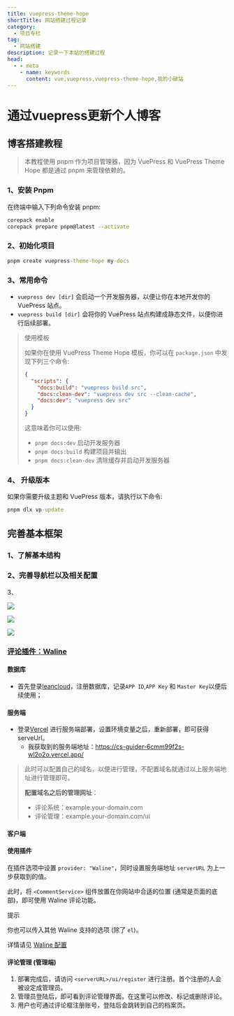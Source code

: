 ```yaml
---
title: vuepress-theme-hope
shortTitle: 网站搭建过程记录
category:
  - 项目专栏
tag:
  - 网站搭建
description: 记录一下本站的搭建过程
head:
  - - meta
    - name: keywords
      content: vue,vuepress,vuepress-theme-hope,我的小破站
--- 
```


# 通过vuepress更新个人博客

## 博客搭建教程

> 本教程使用 pnpm 作为项目管理器，因为 VuePress 和 VuePress Theme Hope 都是通过 pnpm 来管理依赖的。

### 1、安装 Pnpm

在终端中输入下列命令安装 pnpm:

```bash
corepack enable
corepack prepare pnpm@latest --activate
```

### 2、初始化项目

```cmd
pnpm create vuepress-theme-hope my-docs
```

### 3、常用命令

- `vuepress dev [dir]` 会启动一个开发服务器，以便让你在本地开发你的 VuePress 站点。
- `vuepress build [dir]` 会将你的 VuePress 站点构建成静态文件，以便你进行后续部署。

> 使用模板
>
> 如果你在使用 VuePress Theme Hope 模板，你可以在 `package.json` 中发现下列三个命令:
>
> 
>
> ```json
> {
>   "scripts": {
>     "docs:build": "vuepress build src",
>     "docs:clean-dev": "vuepress dev src --clean-cache",
>     "docs:dev": "vuepress dev src"
>   }
> }
> ```
>
> 这意味着你可以使用:
>
> - `pnpm docs:dev` 启动开发服务器
> - `pnpm docs:build` 构建项目并输出
> - `pnpm docs:clean-dev` 清除缓存并启动开发服务器

### 4、 升级版本

如果你需要升级主题和 VuePress 版本，请执行以下命令:

```cmd
pnpm dlx vp-update
```

## 完善基本框架

### 1、了解基本结构

### 2、完善导航栏以及相关配置

3、



![](http://images.rl0206.love/202304181527666.png)

![](http://images.rl0206.love/202304192047438.png)

![](http://images.rl0206.love/202304221329083.ico)

### [评论插件：Waline](https://plugin-comment2.vuejs.press/zh/guide/waline.html)

#### 数据库

* 首先登录[leancloud](https://console.leancloud.app/apps)，注册数据库，记录`APP ID`,`APP Key` 和 `Master Key`以便后续使用；

#### 服务端

* 登录[Vercel](https://vercel.com/new/clone?repository-url=https%3A%2F%2Fgithub.com%2Fwalinejs%2Fwaline%2Ftree%2Fmain%2Fexample) 进行服务端部署，设置环境变量之后，重新部署，即可获得serveUrl。
  * 我获取到的服务端地址：https://cs-guider-6cmm99f2s-wl2o2o.vercel.app/

> 此时可以配置自己的域名，以便进行管理，不配置域名就通过以上服务端地址进行管理即可。
>
> **配置域名之后的管理网址**：
>
> - 评论系统：example.your-domain.com
> - 评论管理：example.your-domain.com/ui

#### 客户端

#### 使用插件

在插件选项中设置 `provider: "Waline"`，同时设置服务端地址 `serverURL` 为上一步获取到的值。

此时，将 `<CommentService>` 组件放置在你网站中合适的位置 (通常是页面的底部)，即可使用 Waline 评论功能。

提示

你也可以传入其他 Waline 支持的选项 (除了 `el`)。

详情请见 [Waline 配置](https://plugin-comment2.vuejs.press/zh/config/waline.html)

#### 评论管理 (管理端)

1. 部署完成后，请访问 `<serverURL>/ui/register` 进行注册。首个注册的人会被设定成管理员。
2. 管理员登陆后，即可看到评论管理界面。在这里可以修改、标记或删除评论。
3. 用户也可通过评论框注册账号，登陆后会跳转到自己的档案页。
